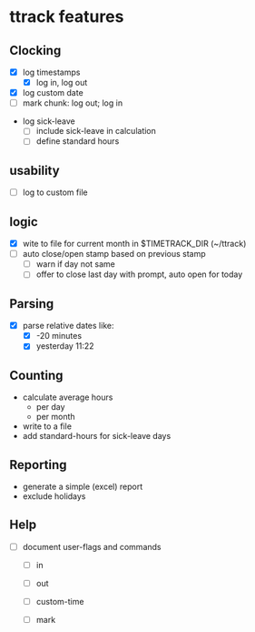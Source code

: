 # ttrack features

## Clocking

- [x] log timestamps
    - [x] log in, log out
- [x] log custom date
- [ ] mark chunk: log out; log in
- log sick-leave
    - [ ] include sick-leave in calculation
    - [ ] define standard hours

## usability

- [ ] log to custom file
    
## logic

- [x] wite to file for current month in $TIMETRACK_DIR (~/ttrack)
- [ ] auto close/open stamp based on previous stamp
    - [ ] warn if day not same
    - [ ] offer to close last day with prompt, auto open for today

## Parsing

- [x] parse relative dates like:
  -[x] -20 minutes
  -[x] yesterday 11:22

## Counting

- calculate average hours 
    - per day
    - per month
- write to a file
- add standard-hours for sick-leave days

## Reporting

- generate a simple (excel) report
- exclude holidays


## Help

- [ ] document user-flags and commands
    - [ ] in
    - [ ] out
    - [ ] custom-time
    - [ ] mark
    
